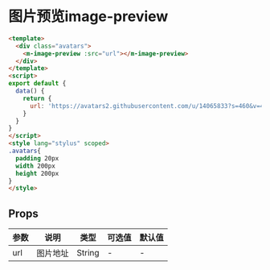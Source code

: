 # 图片预览image-preview

```html
<template>
  <div class="avatars">
    <m-image-preview :src="url"></m-image-preview>
  </div>
</template>
<script>
export default {
  data() {
    return {
      url: 'https://avatars2.githubusercontent.com/u/14065833?s=460&v=4',
    }
  }
}
</script>
<style lang="stylus" scoped>
.avatars{
  padding 20px
  width 200px
  height 200px
}
</style>
```

## Props

| 参数          | 说明            | 类型            | 可选值                 | 默认值   |
|-------------  |---------------- |---------------- |---------------------- |-------- |
| url         | 图片地址   | String  | - | - |
